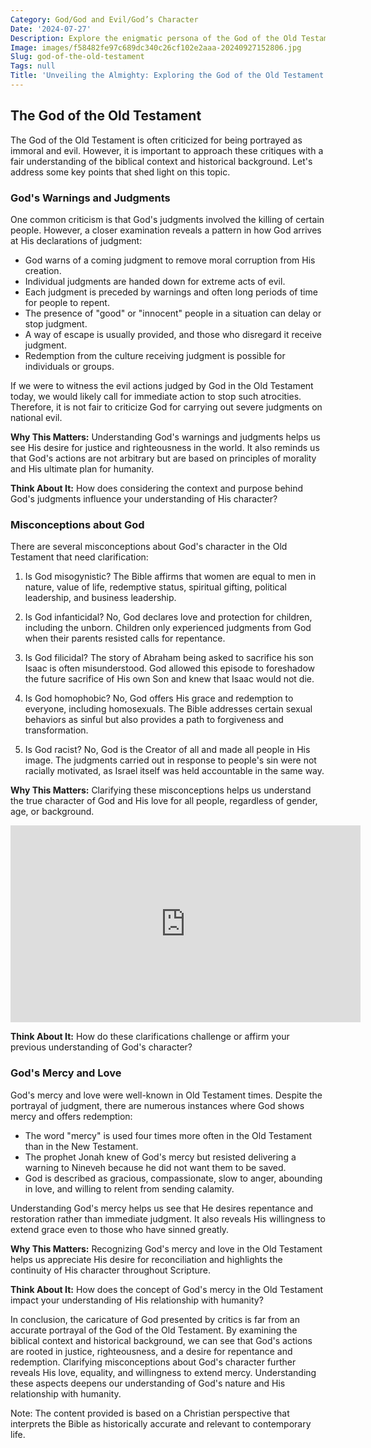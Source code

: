 ```yaml
---
Category: God/God and Evil/God’s Character
Date: '2024-07-27'
Description: Explore the enigmatic persona of the God of the Old Testament in this insightful article delving into divine wrath, mercy, and intricate narratives. Uncover the complexities and controversies surrounding this deity.
Image: images/f58482fe97c689dc340c26cf102e2aaa-20240927152806.jpg
Slug: god-of-the-old-testament
Tags: null
Title: 'Unveiling the Almighty: Exploring the God of the Old Testament'
---
```


## The God of the Old Testament

The God of the Old Testament is often criticized for being portrayed as immoral and evil. However, it is important to approach these critiques with a fair understanding of the biblical context and historical background. Let's address some key points that shed light on this topic.

### God's Warnings and Judgments

One common criticism is that God's judgments involved the killing of certain people. However, a closer examination reveals a pattern in how God arrives at His declarations of judgment:

- God warns of a coming judgment to remove moral corruption from His creation.
- Individual judgments are handed down for extreme acts of evil.
- Each judgment is preceded by warnings and often long periods of time for people to repent.
- The presence of "good" or "innocent" people in a situation can delay or stop judgment.
- A way of escape is usually provided, and those who disregard it receive judgment.
- Redemption from the culture receiving judgment is possible for individuals or groups.

If we were to witness the evil actions judged by God in the Old Testament today, we would likely call for immediate action to stop such atrocities. Therefore, it is not fair to criticize God for carrying out severe judgments on national evil.

**Why This Matters:** Understanding God's warnings and judgments helps us see His desire for justice and righteousness in the world. It also reminds us that God's actions are not arbitrary but are based on principles of morality and His ultimate plan for humanity.

**Think About It:** How does considering the context and purpose behind God's judgments influence your understanding of His character?

### Misconceptions about God

There are several misconceptions about God's character in the Old Testament that need clarification:

1. Is God misogynistic? The Bible affirms that women are equal to men in nature, value of life, redemptive status, spiritual gifting, political leadership, and business leadership.

2. Is God infanticidal? No, God declares love and protection for children, including the unborn. Children only experienced judgments from God when their parents resisted calls for repentance.

3. Is God filicidal? The story of Abraham being asked to sacrifice his son Isaac is often misunderstood. God allowed this episode to foreshadow the future sacrifice of His own Son and knew that Isaac would not die.

4. Is God homophobic? No, God offers His grace and redemption to everyone, including homosexuals. The Bible addresses certain sexual behaviors as sinful but also provides a path to forgiveness and transformation.

5. Is God racist? No, God is the Creator of all and made all people in His image. The judgments carried out in response to people's sin were not racially motivated, as Israel itself was held accountable in the same way.

**Why This Matters:** Clarifying these misconceptions helps us understand the true character of God and His love for all people, regardless of gender, age, or background.


<iframe width="560" height="315" src="https://www.youtube.com/embed/CUYX2nkRD2I" frameborder="0" allow="autoplay; encrypted-media" allowfullscreen></iframe>


**Think About It:** How do these clarifications challenge or affirm your previous understanding of God's character?

### God's Mercy and Love

God's mercy and love were well-known in Old Testament times. Despite the portrayal of judgment, there are numerous instances where God shows mercy and offers redemption:

- The word "mercy" is used four times more often in the Old Testament than in the New Testament.
- The prophet Jonah knew of God's mercy but resisted delivering a warning to Nineveh because he did not want them to be saved.
- God is described as gracious, compassionate, slow to anger, abounding in love, and willing to relent from sending calamity.

Understanding God's mercy helps us see that He desires repentance and restoration rather than immediate judgment. It also reveals His willingness to extend grace even to those who have sinned greatly.

**Why This Matters:** Recognizing God's mercy and love in the Old Testament helps us appreciate His desire for reconciliation and highlights the continuity of His character throughout Scripture.

**Think About It:** How does the concept of God's mercy in the Old Testament impact your understanding of His relationship with humanity?

In conclusion, the caricature of God presented by critics is far from an accurate portrayal of the God of the Old Testament. By examining the biblical context and historical background, we can see that God's actions are rooted in justice, righteousness, and a desire for repentance and redemption. Clarifying misconceptions about God's character further reveals His love, equality, and willingness to extend mercy. Understanding these aspects deepens our understanding of God's nature and His relationship with humanity.

Note: The content provided is based on a Christian perspective that interprets the Bible as historically accurate and relevant to contemporary life.